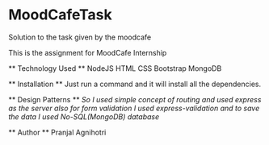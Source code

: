 # MoodCafeTask
Solution to the task given by the moodcafe


This is the  assignment for MoodCafe Internship

** Technology Used **
NodeJS
HTML
CSS
Bootstrap
MongoDB

** Installation **
Just run a command <npm install> and it will install all the dependencies.


** Design Patterns **
*So I used simple concept of routing and used express as the server also for form validation I used express-validation and to save the data I used No-SQL(MongoDB) database*

** Author **
Pranjal Agnihotri
